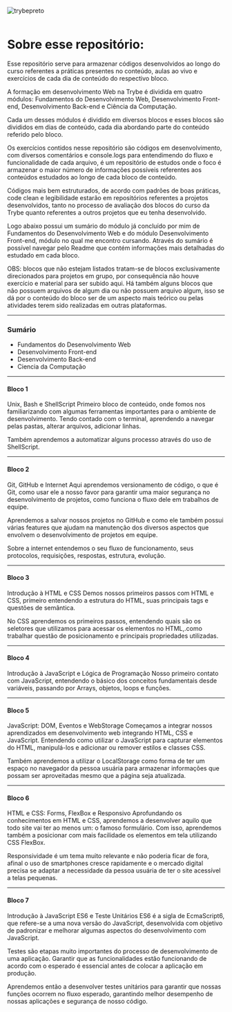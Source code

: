 ![trybepreto](https://user-images.githubusercontent.com/78765220/171918576-b9bf505b-88a2-4286-a38b-fd6164e8c85d.png)

<div align="center">
<img src="https://user-images.githubusercontent.com/78765220/171918576-b9bf505b-88a2-4286-a38b-fd6164e8c85d.png" width="0px" />
</div>

<h1>Sobre esse repositório:</h1>

Esse repositório serve para armazenar códigos desenvolvidos ao longo do curso referentes a práticas presentes no conteúdo, aulas ao vivo e exercícios de cada dia de conteúdo do respectivo bloco.

A formação em desenvolvimento Web na Trybe é dividida em quatro módulos: Fundamentos do Desenvolvimento Web, Desenvolvimento Front-end, Desenvolvimento Back-end e Ciência da Computação.

Cada um desses módulos é dividido em diversos blocos e esses blocos são divididos em dias de conteúdo, cada dia abordando parte do conteúdo referido pelo bloco.

Os exercícios contidos nesse repositório são códigos em desenvolvimento, com diversos comentários e console.logs para entendimendo do fluxo e funcionalidade de cada arquivo, é um repositório de estudos onde o foco é armazenar o maior número de informações possíveis referentes aos conteúdos estudados ao longo de cada bloco de conteúdo.

Códigos mais bem estruturados, de acordo com padrões de boas práticas, code clean e legibilidade estarão em repositórios referentes a projetos desenvolvidos, tanto no processo de avaliação dos blocos do curso da Trybe quanto referentes a outros projetos que eu tenha desenvolvido.

Logo abaixo possui um sumário do módulo já concluído por mim de Fundamentos do Desenvolvimento Web e do módulo Desenvolvimento Front-end, módulo no qual me encontro cursando. Através do sumário é possível navegar pelo Readme que contém informações mais detalhadas do estudado em cada bloco.

OBS: blocos que não estejam listados tratam-se de blocos exclusivamente direcionados para projetos em grupo, por consequência não houve exercício e material para ser subido aqui. Há também alguns blocos que não possuem arquivos de algum dia ou não possuem arquivo algum, isso se dá por o conteúdo do bloco ser de um aspecto mais teórico ou pelas atividades terem sido realizadas em outras plataformas.

<hr>
<h3> Sumário </h3>

* Fundamentos do Desenvolvimento Web
* Desenvolvimento Front-end
* Desenvolvimento Back-end
* Ciencia da Computação

<hr>
<h4>Bloco 1</h4>Unix, Bash e ShellScript
Primeiro bloco de conteúdo, onde fomos nos familiarizando com algumas ferramentas importantes para o ambiente de desenvolvimento. Tendo contado com o terminal, aprendendo a navegar pelas pastas, alterar arquivos, adicionar linhas.

Também aprendemos a automatizar alguns processo através do uso de ShellScript.
<hr>
<h4>Bloco 2</h4>Git, GitHub e Internet
Aqui aprendemos versionamento de código, o que é Git, como usar ele a nosso favor para garantir uma maior segurança no desenvolvimento de projetos, como funciona o fluxo dele em trabalhos de equipe.

Aprendemos a salvar nossos projetos no GitHub e como ele também possui várias features que ajudam na manutenção dos diversos aspectos que envolvem o desenvolvimento de projetos em equipe.

Sobre a internet entendemos o seu fluxo de funcionamento, seus protocolos, requisições, respostas, estrutura, evolução.
<hr>
<h4>Bloco 3</h4>Introdução à HTML e CSS
Demos nossos primeiros passos com HTML e CSS, primeiro entendendo a estrutura do HTML, suas principais tags e questões de semântica.

No CSS aprendemos os primeiros passos, entendendo quais são os seletores que utilizamos para acessar os elementos no HTML,.como trabalhar questão de posicionamento e principais propriedades utilizadas.
<hr>
<h4>Bloco 4</h4>Introdução à JavaScript e Lógica de Programação
Nosso primeiro contato com JavaScript, entendendo o básico dos conceitos fundamentais desde variáveis, passando por Arrays, objetos, loops e funções.
<hr>
<h4>Bloco 5</h4>JavaScript: DOM, Eventos e WebStorage
Começamos a integrar nossos aprendizados em desenvolvimento web integrando HTML, CSS e JavaScript. Entendendo como utilizar o JavaScript para capturar elementos do HTML, manipulá-los e adicionar ou remover estilos e classes CSS.

Também aprendemos a utilizar o LocalStorage como forma de ter um espaço no navegador da pessoa usuária para armazenar informações que possam ser aproveitadas mesmo que a página seja atualizada.
<hr>
<h4>Bloco 6</h4>HTML e CSS: Forms, FlexBox e Responsivo
Aprofundando os conhecimentos em HTML e CSS, aprendemos a desenvolver aquilo que todo site vai ter ao menos um: o famoso formulário. Com isso, aprendemos também a posicionar com mais facilidade os elementos em tela utilizando CSS FlexBox.

Responsividade é um tema muito relevante e não poderia ficar de fora, afinal o uso de smartphones cresce rapidamente e o mercado digital precisa se adaptar a necessidade da pessoa usuária de ter o site acessível a telas pequenas.
<hr>
<h4>Bloco 7</h4>Introdução à JavaScript ES6 e Teste Unitários
ES6 é a sigla de EcmaScript6, que refere-se a uma nova versão do JavaScript, desenvolvida com objetivo de padronizar e melhorar algumas aspectos do desenvolvimento com JavaScript.

Testes são etapas muito importantes do processo de desenvolvimento de uma aplicação. Garantir que as funcionalidades estão funcionando de acordo com o esperado é essencial antes de colocar a aplicação em produção.

Aprendemos então a desenvolver testes unitários para garantir que nossas funções ocorrem no fluxo esperado, garantindo melhor desempenho de nossas aplicações e segurança de nosso código.
